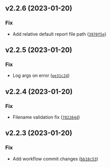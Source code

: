 <!--next-version-placeholder-->

## v2.2.6 (2023-01-20)
### Fix
* Add relative default report file path ([`3970f5e`](https://github.com/easingthemes/physical2logical/commit/3970f5e4e292185b0a4988278c62a812b189ca5c))

## v2.2.5 (2023-01-20)
### Fix
* Log args on error ([`ee31c24`](https://github.com/easingthemes/physical2logical/commit/ee31c24b26e341119c170a15319738f830934a68))

## v2.2.4 (2023-01-20)
### Fix
* Filename validation fix ([`782264d`](https://github.com/easingthemes/physical2logical/commit/782264d329d49f3b815108ba15aefb02dfc2d54b))

## v2.2.3 (2023-01-20)
### Fix
* Add workflow commit changes ([`bb18c53`](https://github.com/easingthemes/physical2logical/commit/bb18c53eb60655030987d9784e1a6c751dcdf70e))
